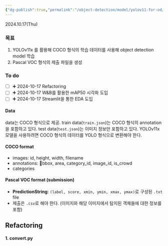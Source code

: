 ```yaml
---
{"dg-publish":true,"permalink":"/object-detection/model/yolov11-for-od/"}
---
```


2024.10.17(Thu)
### 목표
1. YOLOv11x 를 활용해 COCO 형식의 학습 데이터를 사용해 object detection model 학습
2. Pascal VOC 형식의 제출 파일을 생성

### To do
- [ ] ➕ 2024-10-17 Refactoring
- [ ] ➕ 2024-10-17 W&B를 활용한 mAP50 시각화 도입
- [ ] ➕ 2024-10-17 Streamlit을 통한 EDA 도입
#### Data
data는 COCO 형식으로 제공. 
train data(`train.json`)는 COCO 형식의 annotation을 포함하고 있다.
test data(`test.json`)는 이미지 정보만 포함하고 있다. 
YOLOv11x 모델을 사용하려면 COCO 형식의 데이터를 YOLO 형식으로 변환해야 한다.

#### COCO format
- images: id, height, width, filename
- annotations: bbox, area, category_id, image_id, is_crowd
- categories

#### Pascal VOC format (submission)
- **PredictionString**: `(label, score, xmin, ymin, xmax, ymax)`로 구성된 `.txt` file
- 제출은 `.csv`로 해야 한다. (이미지와 해당 이미지에서 탐지된 객체들에 대한 정보를 포함)

## Refactoring
#### 1. convert.py
